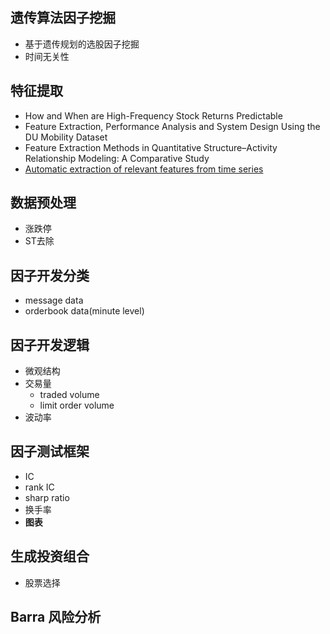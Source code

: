 ## 遗传算法因子挖掘
* 基于遗传规划的选股因子挖掘
* 时间无关性
## 特征提取
* How and When are High-Frequency Stock Returns Predictable
* Feature Extraction, Performance Analysis and System Design Using the DU Mobility Dataset
* Feature Extraction Methods in Quantitative Structure–Activity Relationship Modeling: A Comparative Study
* [Automatic extraction of relevant features from time series](https://github.com/blue-yonder/tsfresh)
## 数据预处理
* 涨跌停
* ST去除
## 因子开发分类
* message data
* orderbook data(minute level)
## 因子开发逻辑
* 微观结构
* 交易量
  * traded volume
  * limit order volume
* 波动率 
## 因子测试框架
* IC
* rank IC
* sharp ratio
* 换手率
* **图表**
## 生成投资组合
* 股票选择
## Barra 风险分析
